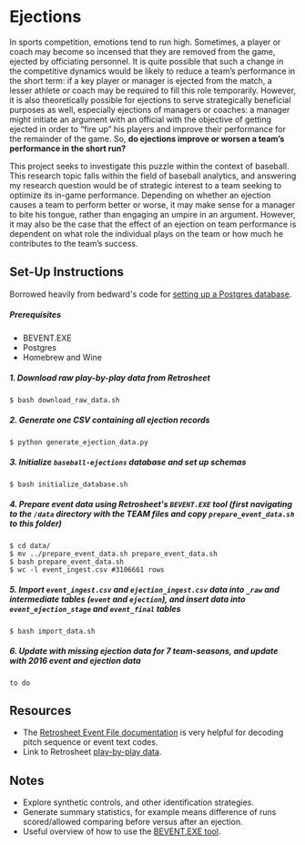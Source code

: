 # Ejections

In sports competition, emotions tend to run high. Sometimes, a player or coach may become so incensed that they are removed from the game, ejected by officiating personnel. It is quite possible that such a change in the competitive dynamics would be likely to reduce a team’s performance in the short term: if a key player or manager is ejected from the match, a lesser athlete or coach may be required to fill this role temporarily. However, it is also theoretically possible for ejections to serve strategically beneficial purposes as well, especially ejections of managers or coaches: a manager might initiate an argument with an official with the objective of getting ejected in order to “fire up” his players and improve their performance for the remainder of the game. So, **do ejections improve or worsen a team’s performance in the short run?**

This project seeks to investigate this puzzle within the context of baseball. This research topic falls within the field of baseball analytics, and answering my research question would be of strategic interest to a team seeking to optimize its in-game performance. Depending on whether an ejection causes a team to perform better or worse, it may make sense for a manager to bite his tongue, rather than engaging an umpire in an argument. However, it may also be the case that the effect of an ejection on team performance is dependent on what role the individual plays on the team or how much he contributes to the team’s success. 


## Set-Up Instructions

Borrowed heavily from bedward's code for [setting up a Postgres database](https://github.com/bedwards/baseball_analysis/tree/master/retrosheet).

##### Prerequisites

* BEVENT.EXE
* Postgres
* Homebrew and Wine

##### 1. Download raw play-by-play data from Retrosheet

```
$ bash download_raw_data.sh
```

##### 2. Generate one CSV containing all ejection records

```
$ python generate_ejection_data.py
```

##### 3. Initialize `baseball-ejections` database and set up schemas

```
$ bash initialize_database.sh
```

##### 4. Prepare event data using Retrosheet's `BEVENT.EXE` tool (first navigating to the `/data` directory with the TEAM files and copy `prepare_event_data.sh` to this folder)

```
$ cd data/
$ mv ../prepare_event_data.sh prepare_event_data.sh
$ bash prepare_event_data.sh
$ wc -l event_ingest.csv #3106661 rows
```

##### 5. Import `event_ingest.csv` and `ejection_ingest.csv` data into `_raw` and intermediate tables (`event` and `ejection`), and insert data into `event_ejection_stage` and `event_final` tables

```
$ bash import_data.sh
```

##### 6. Update with missing ejection data for 7 team-seasons, and update with 2016 event and ejection data

```
to do
```

## Resources

* The [Retrosheet Event File documentation](http://www.retrosheet.org/eventfile.htm) is very helpful for decoding pitch sequence or event text codes.
* Link to Retrosheet [play-by-play data](http://www.retrosheet.org/eventfile.htm). 

## Notes

* Explore synthetic controls, and other identification strategies.
* Generate summary statistics, for example means difference of runs scored/allowed comparing before versus after an ejection.
* Useful overview of how to use the [BEVENT.EXE tool](http://www.pitchbypitch.com/tag/bevent/).














